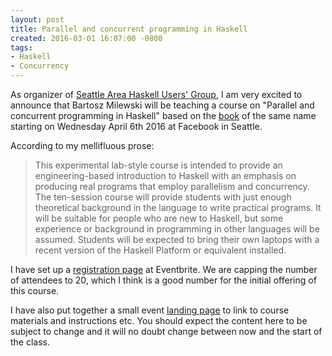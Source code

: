 ```yaml
---
layout: post
title: Parallel and concurrent programming in Haskell
created: 2016-03-01 16:07:00 -0800
tags:
- Haskell
- Concurrency
---
```

As organizer of [Seattle Area Haskell Users' Group][seahug], I am very excited
to announce that Bartosz Milewski will be teaching a course on "Parallel and
concurrent programming in Haskell" based on the [book][pcph-book] of the same
name starting on Wednesday April 6th 2016 at Facebook in Seattle.

According to my mellifluous prose:

> This experimental lab-style course is intended to provide an
> engineering-based introduction to Haskell with an emphasis on producing real
> programs that employ parallelism and concurrency. The ten-session course will
> provide students with just enough theoretical background in the language to
> write practical programs. It will be suitable for people who are new to
> Haskell, but some experience or background in programming in other languages
> will be assumed. Students will be expected to bring their own laptops with a
> recent version of the Haskell Platform or equivalent installed.

I have set up a [registration page][reg] at Eventbrite. We are capping the
number of attendees to 20, which I think is a good number for the initial
offering of this course.

I have also put together a small event [landing page][landing] to link to
course materials and instructions etc. You should expect the content here to be
subject to change and it will no doubt change between now and the start of the
class.

[facebook]: http://www.facebook.com/
[landing]: http://seattlehaskell.org/pcph
[pcph-book]: http://community.haskell.org/~simonmar/pcph/
[reg]: https://www.eventbrite.com/e/parallel-and-concurrent-programming-in-haskell-with-bartosz-milewski-registration-20987589445
[seahug]: http://www.meetup.com/seahug
